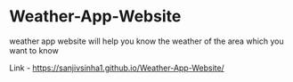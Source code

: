 # Weather-App-Website
weather app website will help you know the weather of the area which you want to know

Link - https://sanjivsinha1.github.io/Weather-App-Website/
